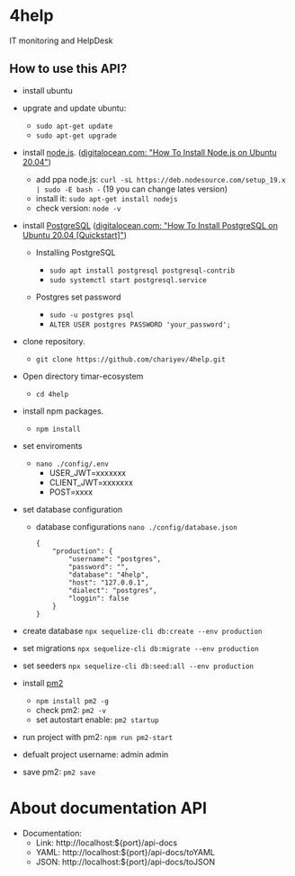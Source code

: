# 4help

IT monitoring and HelpDesk

## How to use this API?

-   install ubuntu
-   upgrate and update ubuntu:
    -   `sudo apt-get update`
    -   `sudo apt-get upgrade`
-   install [node.js](https://nodejs.org/). ([digitalocean.com: "How To Install Node.js on Ubuntu 20.04"](https://www.digitalocean.com/community/tutorials/how-to-install-node-js-on-ubuntu-20-04))
    -   add ppa node.js: `curl -sL https://deb.nodesource.com/setup_19.x | sudo -E bash -` (19 you can change lates version)
    -   install it: `sudo apt-get install nodejs`
    -   check version: `node -v`
-   install [PostgreSQL](https://www.postgresql.org/) ([digitalocean.com: "How To Install PostgreSQL on Ubuntu 20.04 [Quickstart]"](https://www.digitalocean.com/community/tutorials/how-to-install-postgresql-on-ubuntu-20-04-quickstart))

    -   Installing PostgreSQL

        -   `sudo apt install postgresql postgresql-contrib`
        -   `sudo systemctl start postgresql.service`

    -   Postgres set password
        -   `sudo -u postgres psql`
        -   `ALTER USER postgres PASSWORD 'your_password';`

-   clone repository.
    -   `git clone https://github.com/chariyev/4help.git`
-   Open directory timar-ecosystem
    -   `cd 4help`
-   install npm packages.

    -   `npm install`

-   set enviroments
    -   `nano ./config/.env`
        -   USER_JWT=xxxxxxx
        -   CLIENT_JWT=xxxxxxx
        -   POST=xxxx
-   set database configuration

    -   database configurations `nano ./config/database.json`

        ```
        {
            "production": {
                "username": "postgres",
                "password": "",
                "database": "4help",
                "host": "127.0.0.1",
                "dialect": "postgres",
                "loggin": false
            }
        }
        ```

-   create database `npx sequelize-cli db:create --env production`
-   set migrations `npx sequelize-cli db:migrate --env production`
-   set seeders `npx sequelize-cli db:seed:all --env production`
-   install [pm2](https://pm2.keymetrics.io/)
    -   `npm install pm2 -g`
    -   check pm2: `pm2 -v`
    -   set autostart enable: `pm2 startup`
-   run project with pm2: `npm run pm2-start`
-   defualt project username: admin admin
-   save pm2: `pm2 save`

# About documentation API

-   Documentation:
    -   Link: http://localhost:${port}/api-docs
    -   YAML: http://localhost:${port}/api-docs/toYAML
    -   JSON: http://localhost:${port}/api-docs/toJSON
